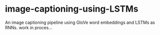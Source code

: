 # image-captioning-using-LSTMs

An image captioning pipeline using GloVe word embeddings and LSTMs as RNNs.
work in proces...

